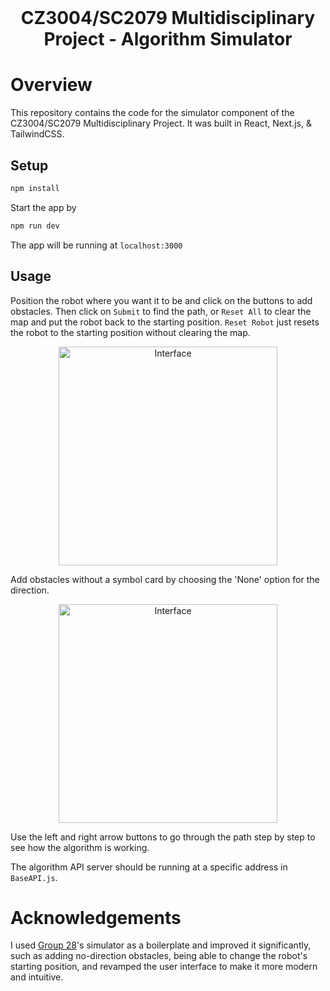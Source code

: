 <br />
<p align="center">
  <h1 align="center">
    CZ3004/SC2079 Multidisciplinary Project - Algorithm Simulator
  </h1>
</p>

# Overview
This repository contains the code for the simulator component of the CZ3004/SC2079 Multidisciplinary Project. It was built in React, Next.js, & TailwindCSS.


## Setup

```bash
npm install
```

Start the app by

```bash
npm run dev
```

The app will be running at `localhost:3000`

## Usage

Position the robot where you want it to be and click on the buttons to add obstacles. Then click on `Submit` to find the path, or `Reset All` to clear the map and put the robot back to the starting position. `Reset Robot` just resets the robot to the starting position without clearing the map.

<div style="text-align:center"><img src="/images/1.jpg" alt="Interface" width=350 ></div>

Add obstacles without a symbol card by choosing the 'None' option for the direction.

<div style="text-align:center"><img src="/images/3.jpg" alt="Interface" width=350 ></div>

Use the left and right arrow buttons to go through the path step by step to see how the algorithm is working.

The algorithm API server should be running at a specific address in `BaseAPI.js`.

# Acknowledgements

I used [Group 28](https://github.com/CZ3004-Group-28)'s simulator as a boilerplate and improved it significantly, such as adding no-direction obstacles, being able to change the robot's starting position, and revamped the user interface to make it more modern and intuitive.
